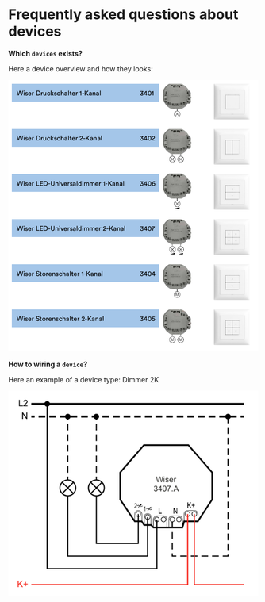 # Frequently asked questions about devices

**Which `devices` exists?**

Here a device overview and how they looks:

![Wiser Device Overview](./images/wiser_device_overview.png)

**How to wiring a `device`?**

Here an example of a device type: Dimmer 2K

![Wiser Dimmer 2K](./images/wiser_device_dimmer_2K_schema.png)
